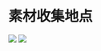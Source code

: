 # 素材收集地点

![](https://cdn.jsdelivr.net/gh/Pi3-l22/Stardew_Valley_Image/material/1.png)
![](https://cdn.jsdelivr.net/gh/Pi3-l22/Stardew_Valley_Image/material/2.png)